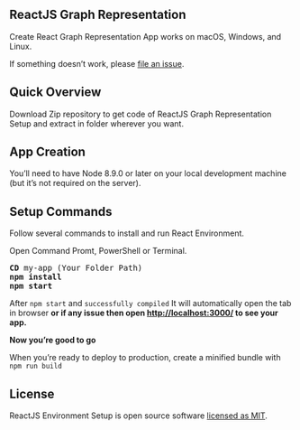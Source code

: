 ## ReactJS Graph Representation

Create React Graph Representation App works on macOS, Windows, and Linux.

If something doesn’t work, please [file an issue](https://github.com/praveen-malakar/ReactJS-Graph-Representation/issues/new).

## Quick Overview

Download Zip repository to get code of ReactJS Graph Representation Setup and extract in folder wherever you want.

## App Creation

You’ll need to have Node 8.9.0 or later on your local development machine (but it’s not required on the server).

## Setup Commands

Follow several commands to install and run React Environment.

Open Command Promt, PowerShell or Terminal.

<pre>
<b>CD</b> my-app (Your Folder Path)
<b>npm install</b>
<b>npm start</b>
</pre>

After `npm start` and `successfully compiled` It will automatically open the tab in browser <b>or if any issue then open [http://localhost:3000/](http://localhost:3000/) to see your app.</b>

<b>Now you’re good to go</b>

When you’re ready to deploy to production, create a minified bundle with `npm run build`

## License

ReactJS Environment Setup is open source software [licensed as MIT](https://github.com/praveen-malakar/ReactJS-Graph-Representation/blob/master/LICENSE).
